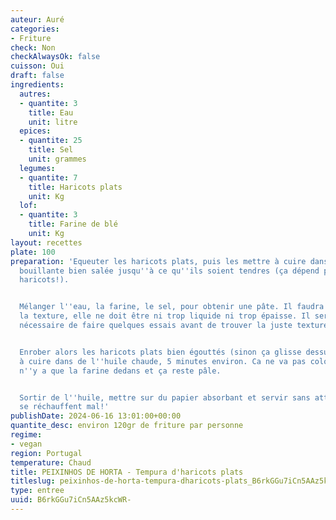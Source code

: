 ```yaml
---
auteur: Auré
categories:
- Friture
check: Non
checkAlwaysOk: false
cuisson: Oui
draft: false
ingredients:
  autres:
  - quantite: 3
    title: Eau
    unit: litre
  epices:
  - quantite: 25
    title: Sel
    unit: grammes
  legumes:
  - quantite: 7
    title: Haricots plats
    unit: Kg
  lof:
  - quantite: 3
    title: Farine de blé
    unit: Kg
layout: recettes
plate: 100
preparation: 'Equeuter les haricots plats, puis les mettre à cuire dans de l''eau
  bouillante bien salée jusqu''à ce qu''ils soient tendres (ça dépend pas mal des
  haricots!).


  Mélanger l''eau, la farine, le sel, pour obtenir une pâte. Il faudra surement ajuster
  la texture, elle ne doit être ni trop liquide ni trop épaisse. Il sera peut-être
  nécessaire de faire quelques essais avant de trouver la juste texture!


  Enrober alors les haricots plats bien égouttés (sinon ça glisse dessus) et mettre
  à cuire dans de l''huile chaude, 5 minutes environ. Ca ne va pas colorer, car il
  n''y a que la farine dedans et ça reste pâle.


  Sortir de l''huile, mettre sur du papier absorbant et servir sans attendre car ils
  se réchauffent mal!'
publishDate: 2024-06-16 13:01:00+00:00
quantite_desc: environ 120gr de friture par personne
regime:
- vegan
region: Portugal
temperature: Chaud
title: PEIXINHOS DE HORTA - Tempura d'haricots plats
titleslug: peixinhos-de-horta-tempura-dharicots-plats_B6rkGGu7iCn5AAz5kcWR-
type: entree
uuid: B6rkGGu7iCn5AAz5kcWR-
---
```

